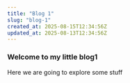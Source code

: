 ```yaml
---
title: "Blog 1"
slug: "blog-1"
created_at: 2025-08-15T12:34:56Z
updated_at: 2025-08-13T12:34:56Z
---
```

### Welcome to my little blog1

Here we are going to explore some stuff

